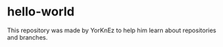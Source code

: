 # hello-world
This repository was made by YorKnEz to help him learn about repositories and branches.
